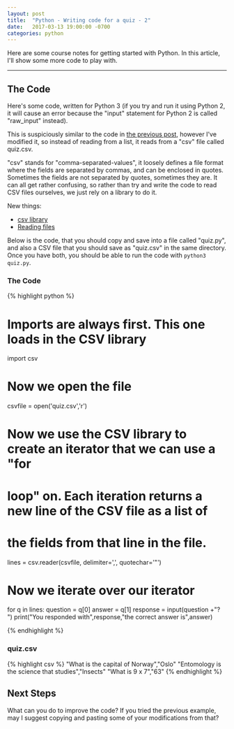 ```yaml
---
layout: post
title:  "Python - Writing code for a quiz - 2"
date:   2017-03-13 19:00:00 -0700
categories: python
---
```


Here are some course notes for getting started with Python. In this article, I'll
show some more code to play with.

--------------


## The Code

Here's some code, written for Python 3 (if you try and run it using Python 2, it
will cause an error because the "input" statement for Python 2 is called 
"raw_input" instead).

This is suspiciously similar to the code in <a href="{% post_url 2017-03-07-python-making-a-quiz %}">the previous post</a>, however I've modified it, so instead of reading from a list, it reads from a "csv" file called quiz.csv.

"csv" stands for "comma-separated-values", it loosely defines a file format where the fields are separated by commas, and can be enclosed in quotes. Sometimes the fields are not separated by quotes, sometimes they are. It can all get rather confusing, so rather than try and write the code to read CSV files ourselves, we just rely on a library to do it.

New things:

* [csv library](https://docs.python.org/3/library/csv.html)
* [Reading files](https://docs.python.org/3/tutorial/inputoutput.html#reading-and-writing-files)

Below is the code, that you should copy and save into a file called "quiz.py", and also a CSV file that you should save as "quiz.csv" in the same directory.  Once you have both, you should be able to run the code with ```python3 quiz.py```.

### The Code

{% highlight python %}
# Imports are always first. This one loads in the CSV library
import csv

# Now we open the file
csvfile = open('quiz.csv','r')

# Now we use the CSV library to create an iterator that we can use a "for
# loop" on. Each iteration returns a new line of the CSV file as a list of
# the fields from that line in the file.
lines = csv.reader(csvfile, delimiter=',', quotechar='"')

# Now we iterate over our iterator
for q in lines:
  question = q[0]
  answer = q[1]
  response = input(question +"? ")
  print("You responded with",response,"the correct answer is",answer)

{% endhighlight %}


### quiz.csv

{% highlight csv %}
"What is the capital of Norway","Oslo"
"Entomology is the science that studies","Insects"
"What is 9 x 7","63"
{% endhighlight %}



## Next Steps

What can you do to improve the code?  If you tried the previous example, may I suggest copying and pasting some of your modifications from that?
